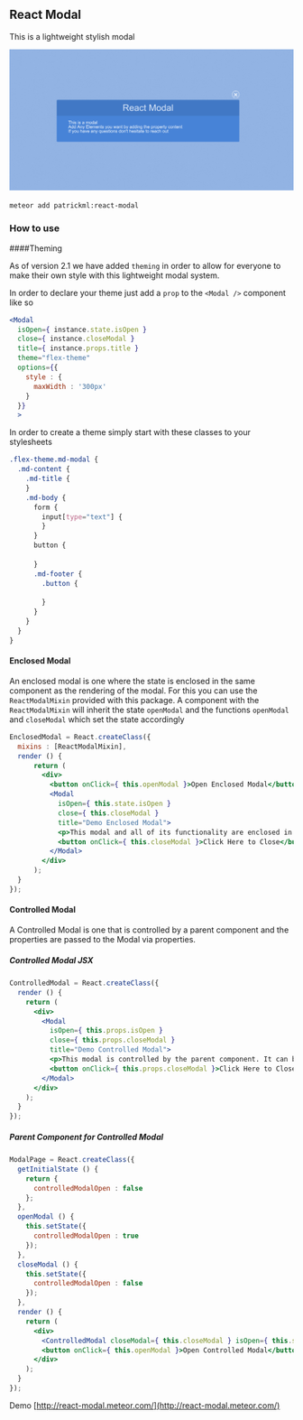## React Modal

This is a lightweight stylish modal

![enter image description here](photo.png)

`meteor add patrickml:react-modal`

### How to use

####Theming

As of version 2.1 we have added `theming` in order to allow for everyone to make their own style with this lightweight modal system.

In order to declare your theme just add a `prop` to the `<Modal />` component like so

```jsx
<Modal
  isOpen={ instance.state.isOpen }
  close={ instance.closeModal }
  title={ instance.props.title }
  theme="flex-theme"
  options={{
    style : {
      maxWidth : '300px'
    }
  }}
  >
```

In order to create a theme simply start with these classes to your stylesheets

```scss
.flex-theme.md-modal {
  .md-content {
    .md-title {
    }
    .md-body {
      form {
        input[type="text"] {
        }
      }
      button {

      }
      .md-footer {
        .button {

        }
      }
    }
  }
}
```

#### Enclosed Modal

An enclosed modal is one where the state is enclosed in the same component as the rendering of the modal. For this you can use the `ReactModalMixin` provided with this package. A component with the `ReactModalMixin` will inherit the state `openModal` and the functions `openModal` and `closeModal` which set the state accordingly

```jsx
EnclosedModal = React.createClass({
  mixins : [ReactModalMixin],
  render () {
      return (
        <div>
          <button onClick={ this.openModal }>Open Enclosed Modal</button>
          <Modal
            isOpen={ this.state.isOpen }
            close={ this.closeModal }
            title="Demo Enclosed Modal">
            <p>This modal and all of its functionality are enclosed in the 'EnclosedModal' loading the 'ReactModalMixin' which controls the open and closed state.</p>
            <button onClick={ this.closeModal }>Click Here to Close</button>
          </Modal>
        </div>
      );
  }
});

```

#### Controlled Modal
A Controlled Modal is one that is controlled by a parent component and the properties are passed to the Modal via properties.

##### Controlled Modal JSX
```jsx
ControlledModal = React.createClass({
  render () {
    return (
      <div>
        <Modal
          isOpen={ this.props.isOpen }
          close={ this.props.closeModal }
          title="Demo Controlled Modal">
          <p>This modal is controlled by the parent component. It can be opened and closed by padding props to the component</p>
          <button onClick={ this.props.closeModal }>Click Here to Close</button>
        </Modal>
      </div>
    );
  }
});
```

##### Parent Component for Controlled Modal

```jsx
ModalPage = React.createClass({
  getInitialState () {
    return {
      controlledModalOpen : false
    };
  },
  openModal () {
    this.setState({
      controlledModalOpen : true
    });
  },
  closeModal () {
    this.setState({
      controlledModalOpen : false
    });
  },
  render () {
    return (
      <div>
        <ControlledModal closeModal={ this.closeModal } isOpen={ this.state.controlledModalOpen } />
        <button onClick={ this.openModal }>Open Controlled Modal</button>
      </div>
    );
  }
});
```

Demo
[http://react-modal.meteor.com/](http://react-modal.meteor.com/)
